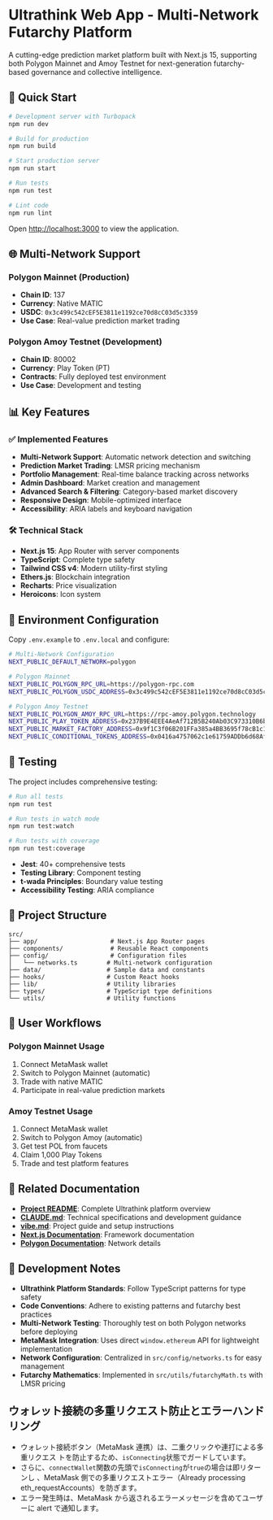 # Ultrathink Web App - Multi-Network Futarchy Platform

A cutting-edge prediction market platform built with Next.js 15, supporting both Polygon Mainnet and Amoy Testnet for next-generation futarchy-based governance and collective intelligence.

## 🚀 Quick Start

```bash
# Development server with Turbopack
npm run dev

# Build for production
npm run build

# Start production server
npm run start

# Run tests
npm run test

# Lint code
npm run lint
```

Open [http://localhost:3000](http://localhost:3000) to view the application.

## 🌐 Multi-Network Support

### Polygon Mainnet (Production)
- **Chain ID**: 137
- **Currency**: Native MATIC
- **USDC**: `0x3c499c542cEF5E3811e1192ce70d8cC03d5c3359`
- **Use Case**: Real-value prediction market trading

### Polygon Amoy Testnet (Development)
- **Chain ID**: 80002
- **Currency**: Play Token (PT)
- **Contracts**: Fully deployed test environment
- **Use Case**: Development and testing

## 📊 Key Features

### ✅ Implemented Features
- **Multi-Network Support**: Automatic network detection and switching
- **Prediction Market Trading**: LMSR pricing mechanism
- **Portfolio Management**: Real-time balance tracking across networks
- **Admin Dashboard**: Market creation and management
- **Advanced Search & Filtering**: Category-based market discovery
- **Responsive Design**: Mobile-optimized interface
- **Accessibility**: ARIA labels and keyboard navigation

### 🛠️ Technical Stack
- **Next.js 15**: App Router with server components
- **TypeScript**: Complete type safety
- **Tailwind CSS v4**: Modern utility-first styling
- **Ethers.js**: Blockchain integration
- **Recharts**: Price visualization
- **Heroicons**: Icon system

## 🔧 Environment Configuration

Copy `.env.example` to `.env.local` and configure:

```bash
# Multi-Network Configuration
NEXT_PUBLIC_DEFAULT_NETWORK=polygon

# Polygon Mainnet
NEXT_PUBLIC_POLYGON_RPC_URL=https://polygon-rpc.com
NEXT_PUBLIC_POLYGON_USDC_ADDRESS=0x3c499c542cEF5E3811e1192ce70d8cC03d5c3359

# Polygon Amoy Testnet
NEXT_PUBLIC_POLYGON_AMOY_RPC_URL=https://rpc-amoy.polygon.technology
NEXT_PUBLIC_PLAY_TOKEN_ADDRESS=0x237B9E4EEE4AeAf712B5B240Ab03C973310B6bD1
NEXT_PUBLIC_MARKET_FACTORY_ADDRESS=0x9f1C3f06B201FFa385a4BB3695f78cB1c17c12db
NEXT_PUBLIC_CONDITIONAL_TOKENS_ADDRESS=0x0416a4757062c1e61759ADDb6d68Af145919F045

```

## 🧪 Testing

The project includes comprehensive testing:

```bash
# Run all tests
npm run test

# Run tests in watch mode
npm run test:watch

# Run tests with coverage
npm run test:coverage
```

- **Jest**: 40+ comprehensive tests
- **Testing Library**: Component testing
- **t-wada Principles**: Boundary value testing
- **Accessibility Testing**: ARIA compliance

## 📁 Project Structure

```
src/
├── app/                    # Next.js App Router pages
├── components/             # Reusable React components
├── config/                 # Configuration files
│   └── networks.ts        # Multi-network configuration
├── data/                  # Sample data and constants
├── hooks/                 # Custom React hooks
├── lib/                   # Utility libraries
├── types/                 # TypeScript type definitions
└── utils/                 # Utility functions
```

## 🎯 User Workflows

### Polygon Mainnet Usage
1. Connect MetaMask wallet
2. Switch to Polygon Mainnet (automatic)
3. Trade with native MATIC
4. Participate in real-value prediction markets

### Amoy Testnet Usage
1. Connect MetaMask wallet
2. Switch to Polygon Amoy (automatic)
3. Get test POL from faucets
4. Claim 1,000 Play Tokens
5. Trade and test platform features

## 🔗 Related Documentation

- **[Project README](../../README.md)**: Complete Ultrathink platform overview
- **[CLAUDE.md](../../CLAUDE.md)**: Technical specifications and development guidance
- **[vibe.md](../../vibe.md)**: Project guide and setup instructions
- **[Next.js Documentation](https://nextjs.org/docs)**: Framework documentation
- **[Polygon Documentation](https://polygon.technology/developers)**: Network details

## 📝 Development Notes

- **Ultrathink Platform Standards**: Follow TypeScript patterns for type safety
- **Code Conventions**: Adhere to existing patterns and futarchy best practices
- **Multi-Network Testing**: Thoroughly test on both Polygon networks before deploying
- **MetaMask Integration**: Uses direct `window.ethereum` API for lightweight implementation
- **Network Configuration**: Centralized in `src/config/networks.ts` for easy management
- **Futarchy Mathematics**: Implemented in `src/utils/futarchyMath.ts` with LMSR pricing

## ウォレット接続の多重リクエスト防止とエラーハンドリング

- ウォレット接続ボタン（MetaMask 連携）は、二重クリックや連打による多重リクエス
  トを防止するため、`isConnecting`状態でガードしています。
- さらに、`connectWallet`関数の先頭で`isConnecting`が`true`の場合は即リターンし
  、MetaMask 側での多重リクエストエラー（Already processing
  eth_requestAccounts）を防ぎます。
- エラー発生時は、MetaMask から返されるエラーメッセージを含めてユーザーに alert
  で通知します。
